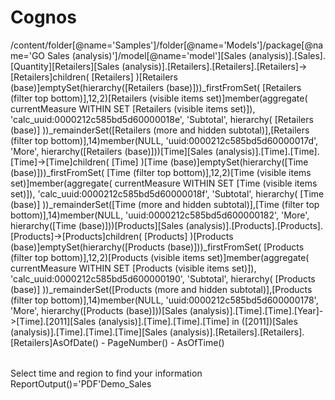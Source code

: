 # Cognos
<report xmlns="http://developer.cognos.com/schemas/report/12.0/" expressionLocale="en" ignoreFilterContext="true"><modelPath>/content/folder[@name='Samples']/folder[@name='Models']/package[@name='GO Sales (analysis)']/model[@name='model']</modelPath><queries><query name="Query1"><source><model/></source><queryHints><suppress value="none"/></queryHints><selection><dataItem name="Default Measure" solveOrder="5"><expression>[Sales (analysis)].[Sales].[Quantity]</expression></dataItem><dataItem name="Retailers (total)"><expression>[Retailers]</expression></dataItem><dataItem label="Retailers" name="Retailers"><expression>[Sales (analysis)].[Retailers].[Retailers].[Retailers]-&gt;[Retailers]</expression></dataItem><dataItem name="Retailers (base)"><expression>children( [Retailers] )</expression></dataItem><dataItem name="Retailers (filter top bottom)"><expression>[Retailers (base)]</expression></dataItem><dataItem name="Retailers (Empty Set)"><expression>emptySet(hierarchy([Retailers (base)]))</expression></dataItem><dataItem label="Retailers" name="Retailers (visible items set)"><expression>_firstFromSet( [Retailers (filter top bottom)],12,2)</expression></dataItem><dataItem label="Retailers" name="Retailers (visible items with calculations set)"><expression>[Retailers (visible items set)]</expression></dataItem><dataItem name="Retailers (subtotal)"><expression>member(aggregate( currentMeasure WITHIN SET [Retailers (visible items set)]), 'calc_uuid:0000212c585bd5d60000018e', 'Subtotal', hierarchy( [Retailers (base)] ))</expression></dataItem><dataItem label="Retailers" name="Retailers (more and hidden subtotal display)" solveOrder="2"><expression>_remainderSet([Retailers (more and hidden subtotal)],[Retailers (filter top bottom)],14)</expression></dataItem><dataItem name="Retailers (more and hidden subtotal)"><expression>member(NULL, 'uuid:0000212c585bd5d60000017d', 'More', hierarchy([Retailers (base)]))</expression></dataItem><dataItem name="Time (total)"><expression>[Time]</expression></dataItem><dataItem label="Time" name="Time"><expression>[Sales (analysis)].[Time].[Time].[Time]-&gt;[Time]</expression></dataItem><dataItem name="Time (base)"><expression>children( [Time] )</expression></dataItem><dataItem name="Time (filter top bottom)"><expression>[Time (base)]</expression></dataItem><dataItem name="Time (Empty Set)"><expression>emptySet(hierarchy([Time (base)]))</expression></dataItem><dataItem label="Time" name="Time (visible items set)"><expression>_firstFromSet( [Time (filter top bottom)],12,2)</expression></dataItem><dataItem label="Time" name="Time (visible items with calculations set)"><expression>[Time (visible items set)]</expression></dataItem><dataItem name="Time (subtotal)"><expression>member(aggregate( currentMeasure WITHIN SET [Time (visible items set)]), 'calc_uuid:0000212c585bd5d60000018f', 'Subtotal', hierarchy( [Time (base)] ))</expression></dataItem><dataItem label="Time" name="Time (more and hidden subtotal display)" solveOrder="2"><expression>_remainderSet([Time (more and hidden subtotal)],[Time (filter top bottom)],14)</expression></dataItem><dataItem name="Time (more and hidden subtotal)"><expression>member(NULL, 'uuid:0000212c585bd5d600000182', 'More', hierarchy([Time (base)]))</expression></dataItem><dataItem name="Products (total)"><expression>[Products]</expression></dataItem><dataItem label="Products" name="Products"><expression>[Sales (analysis)].[Products].[Products].[Products]-&gt;[Products]</expression></dataItem><dataItem name="Products (base)"><expression>children( [Products] )</expression></dataItem><dataItem name="Products (filter top bottom)"><expression>[Products (base)]</expression></dataItem><dataItem name="Products (Empty Set)"><expression>emptySet(hierarchy([Products (base)]))</expression></dataItem><dataItem label="Products" name="Products (visible items set)"><expression>_firstFromSet( [Products (filter top bottom)],12,2)</expression></dataItem><dataItem label="Products" name="Products (visible items with calculations set)"><expression>[Products (visible items set)]</expression></dataItem><dataItem name="Products (subtotal)"><expression>member(aggregate( currentMeasure WITHIN SET [Products (visible items set)]), 'calc_uuid:0000212c585bd5d600000190', 'Subtotal', hierarchy( [Products (base)] ))</expression></dataItem><dataItem label="Products" name="Products (more and hidden subtotal display)" solveOrder="2"><expression>_remainderSet([Products (more and hidden subtotal)],[Products (filter top bottom)],14)</expression></dataItem><dataItem name="Products (more and hidden subtotal)"><expression>member(NULL, 'uuid:0000212c585bd5d600000178', 'More', hierarchy([Products (base)]))</expression></dataItem><dataItem name="2011" aggregate="none" rollupAggregate="none"><expression>[Sales (analysis)].[Time].[Time].[Year]-&gt;[Time].[2011]</expression></dataItem></selection><memberSetStructure><memberSet name="ms_Retailers (total)" refDataItem="Retailers (total)"><memberSets><memberSet name="ms_Retailers (base)" refDataItem="Retailers (base)"><memberSets><memberSet name="ms_Retailers (filter top bottom)" refDataItem="Retailers (filter top bottom)"><memberSets><memberSet name="ms_Retailers (visible items set)" refDataItem="Retailers (visible items set)"><memberSets><memberSet name="ms_Retailers (visible items with calculations set)" refDataItem="Retailers (visible items with calculations set)"/></memberSets></memberSet></memberSets></memberSet></memberSets></memberSet><memberSet name="ms_Retailers (Empty Set)" refDataItem="Retailers (Empty Set)"/><memberSet name="ms_Retailers (total)" refDataItem="Retailers (total)"/><memberSet name="ms_Retailers (subtotal)" refDataItem="Retailers (subtotal)"/><memberSet name="ms_Retailers (more and hidden subtotal display)" refDataItem="Retailers (more and hidden subtotal display)"/><memberSet name="ms_Retailers (more and hidden subtotal)" refDataItem="Retailers (more and hidden subtotal)"/></memberSets></memberSet><memberSet name="rowEdge_total" refDataItem="Time (total)"><memberSets><memberSet name="rowEdge_base" refDataItem="Time (base)"><memberSets><memberSet name="rowEdge_filter top bottom" refDataItem="Time (filter top bottom)"><memberSets><memberSet name="rowEdge_visible items set" refDataItem="Time (visible items set)"><memberSets><memberSet name="rowEdge_visible items with calculations set" refDataItem="Time (visible items with calculations set)"/></memberSets></memberSet></memberSets></memberSet></memberSets></memberSet><memberSet name="rowEdge_Empty Set" refDataItem="Time (Empty Set)"/><memberSet name="rowEdge_included subtotal" refDataItem="Time (total)"/><memberSet name="rowEdge_subtotal" refDataItem="Time (subtotal)"/><memberSet name="rowEdge_more and hidden subtotal display" refDataItem="Time (more and hidden subtotal display)"/><memberSet name="rowEdge_more and hidden subtotal" refDataItem="Time (more and hidden subtotal)"/></memberSets></memberSet><memberSet name="columnEdge_total" refDataItem="Products (total)"><memberSets><memberSet name="columnEdge_base" refDataItem="Products (base)"><memberSets><memberSet name="columnEdge_filter top bottom" refDataItem="Products (filter top bottom)"><memberSets><memberSet name="columnEdge_visible items set" refDataItem="Products (visible items set)"><memberSets><memberSet name="columnEdge_visible items with calculations set" refDataItem="Products (visible items with calculations set)"/></memberSets></memberSet></memberSets></memberSet></memberSets></memberSet><memberSet name="columnEdge_Empty Set" refDataItem="Products (Empty Set)"/><memberSet name="columnEdge_included subtotal" refDataItem="Products (total)"/><memberSet name="columnEdge_subtotal" refDataItem="Products (subtotal)"/><memberSet name="columnEdge_more and hidden subtotal display" refDataItem="Products (more and hidden subtotal display)"/><memberSet name="columnEdge_more and hidden subtotal" refDataItem="Products (more and hidden subtotal)"/></memberSets></memberSet></memberSetStructure><detailFilters><detailFilter use="required" postAutoAggregation="false"><filterExpression>[Sales (analysis)].[Time].[Time].[Time] in ([2011])</filterExpression></detailFilter></detailFilters></query><query name="q1"><source><model/></source><selection><dataItem name="Time" aggregate="none"><expression>[Sales (analysis)].[Time].[Time].[Time]</expression></dataItem></selection></query><query name="q2"><source><model/></source><selection><dataItem name="Retailers" aggregate="none"><expression>[Sales (analysis)].[Retailers].[Retailers].[Retailers]</expression></dataItem></selection></query></queries><drillBehavior drillUpDown="true" modelBasedDrillThru="true"><drillQueryBehavior refQuery="Query1"><drillDataItemBehavior refDataItem="Retailers (base)"><drillUpBehavior><drillSimpleType type="replaceExpression"/></drillUpBehavior><drillDownBehavior><drillSimpleType type="replaceExpression"/></drillDownBehavior></drillDataItemBehavior><drillDataItemBehavior refDataItem="Retailers (visible items set)"><drillUpBehavior><drillSimpleType type="preserve"/></drillUpBehavior><drillDownBehavior><drillSimpleType type="preserve"/></drillDownBehavior></drillDataItemBehavior><drillDataItemBehavior refDataItem="Retailers (visible items with calculations set)"><drillUpBehavior><drillChange refDataItem="Retailers (visible items set)"/></drillUpBehavior><drillDownBehavior><drillChange refDataItem="Retailers (visible items set)"/></drillDownBehavior></drillDataItemBehavior><drillDataItemBehavior disableDrillDown="true" disableDrillUp="false" refDataItem="Retailers (total)"><drillUpBehavior><drillSimpleType type="replaceItem"/></drillUpBehavior><drillDownBehavior><drillSimpleType type="replaceItem"/></drillDownBehavior></drillDataItemBehavior><drillDataItemBehavior refDataItem="Time (base)"><drillUpBehavior><drillSimpleType type="replaceExpression"/></drillUpBehavior><drillDownBehavior><drillSimpleType type="replaceExpression"/></drillDownBehavior></drillDataItemBehavior><drillDataItemBehavior refDataItem="Time (visible items set)"><drillUpBehavior><drillSimpleType type="preserve"/></drillUpBehavior><drillDownBehavior><drillSimpleType type="preserve"/></drillDownBehavior></drillDataItemBehavior><drillDataItemBehavior refDataItem="Time (visible items with calculations set)"><drillUpBehavior><drillChange refDataItem="Time (visible items set)"/></drillUpBehavior><drillDownBehavior><drillChange refDataItem="Time (visible items set)"/></drillDownBehavior></drillDataItemBehavior><drillDataItemBehavior disableDrillDown="true" disableDrillUp="false" refDataItem="Time (total)"><drillUpBehavior><drillSimpleType type="replaceItem"/></drillUpBehavior><drillDownBehavior><drillSimpleType type="replaceItem"/></drillDownBehavior></drillDataItemBehavior><drillDataItemBehavior refDataItem="Time (base)"><drillUpBehavior><drillSimpleType type="replaceExpression"/></drillUpBehavior><drillDownBehavior><drillSimpleType type="replaceExpression"/></drillDownBehavior></drillDataItemBehavior><drillDataItemBehavior refDataItem="Time (visible items set)"><drillUpBehavior><drillSimpleType type="preserve"/></drillUpBehavior><drillDownBehavior><drillSimpleType type="preserve"/></drillDownBehavior></drillDataItemBehavior><drillDataItemBehavior refDataItem="Time (visible items with calculations set)"><drillUpBehavior><drillChange refDataItem="Time (visible items set)"/></drillUpBehavior><drillDownBehavior><drillChange refDataItem="Time (visible items set)"/></drillDownBehavior></drillDataItemBehavior><drillDataItemBehavior disableDrillDown="true" disableDrillUp="false" refDataItem="Time (total)"><drillUpBehavior><drillSimpleType type="replaceItem"/></drillUpBehavior><drillDownBehavior><drillSimpleType type="replaceItem"/></drillDownBehavior></drillDataItemBehavior><drillDataItemBehavior refDataItem="Time (base)"><drillUpBehavior><drillSimpleType type="replaceExpression"/></drillUpBehavior><drillDownBehavior><drillSimpleType type="replaceExpression"/></drillDownBehavior></drillDataItemBehavior><drillDataItemBehavior refDataItem="Time (visible items set)"><drillUpBehavior><drillSimpleType type="preserve"/></drillUpBehavior><drillDownBehavior><drillSimpleType type="preserve"/></drillDownBehavior></drillDataItemBehavior><drillDataItemBehavior refDataItem="Time (visible items with calculations set)"><drillUpBehavior><drillChange refDataItem="Time (visible items set)"/></drillUpBehavior><drillDownBehavior><drillChange refDataItem="Time (visible items set)"/></drillDownBehavior></drillDataItemBehavior><drillDataItemBehavior disableDrillDown="true" disableDrillUp="false" refDataItem="Time (total)"><drillUpBehavior><drillSimpleType type="replaceItem"/></drillUpBehavior><drillDownBehavior><drillSimpleType type="replaceItem"/></drillDownBehavior></drillDataItemBehavior><drillDataItemBehavior refDataItem="Products (base)"><drillUpBehavior><drillSimpleType type="replaceExpression"/></drillUpBehavior><drillDownBehavior><drillSimpleType type="replaceExpression"/></drillDownBehavior></drillDataItemBehavior><drillDataItemBehavior refDataItem="Products (visible items set)"><drillUpBehavior><drillSimpleType type="preserve"/></drillUpBehavior><drillDownBehavior><drillSimpleType type="preserve"/></drillDownBehavior></drillDataItemBehavior><drillDataItemBehavior refDataItem="Products (visible items with calculations set)"><drillUpBehavior><drillChange refDataItem="Products (visible items set)"/></drillUpBehavior><drillDownBehavior><drillChange refDataItem="Products (visible items set)"/></drillDownBehavior></drillDataItemBehavior><drillDataItemBehavior disableDrillDown="true" disableDrillUp="false" refDataItem="Products (total)"><drillUpBehavior><drillSimpleType type="replaceItem"/></drillUpBehavior><drillDownBehavior><drillSimpleType type="replaceItem"/></drillDownBehavior></drillDataItemBehavior></drillQueryBehavior></drillBehavior><layouts><layout><defaultDataFormats><numberFormat/><percentFormat/><currencyFormat/></defaultDataFormats><reportPages><page name="Page1"><style><defaultStyles><defaultStyle refStyle="pg"/></defaultStyles></style><pageBody><style><defaultStyles><defaultStyle refStyle="pb"/></defaultStyles><CSS value="text-align:center;vertical-align:top"/></style><contents><crosstab name="Crosstab1" pageBreakText="false" refQuery="Query1"><style><defaultStyles><defaultStyle refStyle="xt"/></defaultStyles><CSS value="border-collapse:collapse"/></style><crosstabRows><crosstabNode><crosstabNodeMembers><crosstabNodeMember refDataItem="Retailers (visible items with calculations set)" edgeLocation="e1"><style><defaultStyles><defaultStyle refStyle="ml"/></defaultStyles></style><contents><textItem><dataSource><memberCaption/></dataSource></textItem></contents></crosstabNodeMember></crosstabNodeMembers><crosstabNestedNodes><crosstabNode><crosstabNodeMembers><crosstabNodeMember refDataItem="Time (visible items with calculations set)" edgeLocation="e2"><style><defaultStyles><defaultStyle refStyle="ml"/></defaultStyles></style><contents><textItem><dataSource><memberCaption/></dataSource></textItem></contents></crosstabNodeMember></crosstabNodeMembers></crosstabNode><crosstabNode><crosstabNodeMembers><crosstabNodeMember refDataItem="Time (more and hidden subtotal display)" edgeLocation="e3"><style><defaultStyles><defaultStyle refStyle="hl"/></defaultStyles></style><contents><textItem><dataSource><memberCaption/></dataSource></textItem></contents><factCell><style><defaultStyles><defaultStyle refStyle="hv"/></defaultStyles></style></factCell></crosstabNodeMember></crosstabNodeMembers></crosstabNode></crosstabNestedNodes></crosstabNode><crosstabNode><crosstabNodeMembers><crosstabNodeMember refDataItem="Retailers (more and hidden subtotal display)" edgeLocation="e5"><style><defaultStyles><defaultStyle refStyle="hl"/></defaultStyles></style><contents><textItem><dataSource><memberCaption/></dataSource></textItem></contents><factCell><style><defaultStyles><defaultStyle refStyle="hv"/></defaultStyles></style></factCell></crosstabNodeMember></crosstabNodeMembers><crosstabNestedNodes><crosstabNode><crosstabNodeMembers><crosstabNodeMember refDataItem="Time (visible items with calculations set)" edgeLocation="e6"><style><defaultStyles><defaultStyle refStyle="ml"/></defaultStyles></style><contents><textItem><dataSource><memberCaption/></dataSource></textItem></contents></crosstabNodeMember></crosstabNodeMembers></crosstabNode><crosstabNode><crosstabNodeMembers><crosstabNodeMember refDataItem="Time (more and hidden subtotal display)" edgeLocation="e7"><style><defaultStyles><defaultStyle refStyle="hl"/></defaultStyles></style><contents><textItem><dataSource><memberCaption/></dataSource></textItem></contents><factCell><style><defaultStyles><defaultStyle refStyle="hv"/></defaultStyles></style></factCell></crosstabNodeMember></crosstabNodeMembers></crosstabNode></crosstabNestedNodes></crosstabNode><crosstabNode><crosstabNodeMembers><crosstabNodeMember refDataItem="Retailers (total)" edgeLocation="e9"><style><defaultStyles><defaultStyle refStyle="ol"/></defaultStyles></style><contents><textItem><dataSource><memberCaption/></dataSource></textItem></contents><factCell><style><defaultStyles><defaultStyle refStyle="ov"/></defaultStyles></style></factCell></crosstabNodeMember></crosstabNodeMembers><crosstabNestedNodes><crosstabNode><crosstabNodeMembers><crosstabNodeMember refDataItem="Time (visible items with calculations set)" edgeLocation="e10"><style><defaultStyles><defaultStyle refStyle="ol"/></defaultStyles></style><contents><textItem><dataSource><memberCaption/></dataSource></textItem></contents><factCell><style><defaultStyles><defaultStyle refStyle="ov"/></defaultStyles></style></factCell></crosstabNodeMember></crosstabNodeMembers></crosstabNode><crosstabNode><crosstabNodeMembers><crosstabNodeMember refDataItem="Time (more and hidden subtotal display)" edgeLocation="e11"><style><defaultStyles><defaultStyle refStyle="ol"/></defaultStyles></style><contents><textItem><dataSource><memberCaption/></dataSource></textItem></contents><factCell><style><defaultStyles><defaultStyle refStyle="ov"/></defaultStyles></style></factCell></crosstabNodeMember></crosstabNodeMembers></crosstabNode></crosstabNestedNodes></crosstabNode></crosstabRows><crosstabColumns><crosstabNode><crosstabNodeMembers><crosstabNodeMember refDataItem="Products (visible items with calculations set)" edgeLocation="e13"><style><defaultStyles><defaultStyle refStyle="ml"/></defaultStyles></style><contents><textItem><dataSource><memberCaption/></dataSource></textItem></contents></crosstabNodeMember></crosstabNodeMembers></crosstabNode><crosstabNode><crosstabNodeMembers><crosstabNodeMember refDataItem="Products (more and hidden subtotal display)" edgeLocation="e14"><style><defaultStyles><defaultStyle refStyle="hl"/></defaultStyles></style><contents><textItem><dataSource><memberCaption/></dataSource></textItem></contents><factCell><style><defaultStyles><defaultStyle refStyle="hv"/></defaultStyles></style></factCell></crosstabNodeMember></crosstabNodeMembers></crosstabNode><crosstabNode><crosstabNodeMembers><crosstabNodeMember refDataItem="Products (total)" edgeLocation="e15"><style><defaultStyles><defaultStyle refStyle="ol"/></defaultStyles></style><contents><textItem><dataSource><memberCaption/></dataSource></textItem></contents><factCell><style><defaultStyles><defaultStyle refStyle="ov"/></defaultStyles></style></factCell></crosstabNodeMember></crosstabNodeMembers></crosstabNode></crosstabColumns><crosstabCorner><style><defaultStyles><defaultStyle refStyle="xm"/></defaultStyles></style><contents><textItem><dataSource><dataItemLabel refDataItem="Default Measure"/></dataSource></textItem></contents></crosstabCorner><crosstabFactCell applySingleDefaultStyle="false"><style><defaultStyles><defaultStyle refStyle="mv"/></defaultStyles></style><contents><textItem><dataSource><cellValue/></dataSource></textItem></contents></crosstabFactCell><defaultMeasure refDataItem="Default Measure"/></crosstab></contents></pageBody><pageFooter><style><defaultStyles><defaultStyle refStyle="pf"/></defaultStyles></style><contents><table><tableRows><tableRow><tableCells><tableCell><contents><textItem><dataSource><reportExpression>AsOfDate()</reportExpression></dataSource></textItem></contents><style><CSS value="vertical-align:top;text-align:left;width:25%;"/></style></tableCell><tableCell><contents><textItem><dataSource><staticValue> - </staticValue></dataSource></textItem><textItem><dataSource><reportExpression>PageNumber()</reportExpression></dataSource></textItem><textItem><dataSource><staticValue> - </staticValue></dataSource></textItem></contents><style><CSS value="vertical-align:top;text-align:center;width:50%;"/></style></tableCell><tableCell><contents><textItem><dataSource><reportExpression>AsOfTime()</reportExpression></dataSource></textItem></contents><style><CSS value="vertical-align:top;text-align:right;width:25%;"/></style></tableCell></tableCells></tableRow></tableRows><style><defaultStyles><defaultStyle refStyle="tb"/></defaultStyles><CSS value="border-collapse:collapse;width:100%;"/></style></table></contents></pageFooter></page></reportPages><promptPages><page name="Prompt Page1">
					<pageHeader>
						<contents>
							<block>
								<contents>
									<textItem>
										<dataSource>
											<staticValue>Select time and region to find your information</staticValue>
										</dataSource>
										<style>
											<defaultStyles>
												<defaultStyle refStyle="tt"/>
											</defaultStyles>
										</style>
									</textItem>
								</contents>
								<style>
									<defaultStyles>
										<defaultStyle refStyle="ta"/>
									</defaultStyles>
									<CSS value="background-color:#D6ECD8;font-family:'Times New Roman';font-size:36pt;font-weight:normal;font-style:italic;text-decoration:underline overline;color:black"/></style>
							</block>
						</contents>
						<style>
							<defaultStyles>
								<defaultStyle refStyle="hp"/>
							</defaultStyles>
						</style>
					</pageHeader>
					<pageBody>
						<contents><selectWithTree parameter="value" refQuery="q2" multiSelect="true" required="true"><selectWithTreeItem refDataItem="Retailers"/><style><CSS value="width:250px;height:350px"/></style></selectWithTree><selectWithTree parameter="date" refQuery="q1" multiSelect="true" required="true"><selectWithTreeItem refDataItem="Time"/><style><CSS value="width:250px;height:350px"/></style></selectWithTree></contents>
						<style>
							<defaultStyles>
								<defaultStyle refStyle="py"/>
							</defaultStyles>
							<CSS value="background-color:#FFFFFF;unicode-bidi:bidi-override;text-justify:newspaper;writing-mode:lr-tb;direction:rtl;padding-top:100px;padding-left:100px;padding-right:100px;text-align:center;border-bottom:1pt solid black;border-left:1pt solid black;border-right:1pt solid black"/><generatedBackground><dropShadow transparency="50" shadowBlur="minimumBlur"/></generatedBackground></style>
					</pageBody>
					<pageFooter>
						<contents>
							<promptButton type="cancel">
								<contents/>
								<style>
									<defaultStyles>
										<defaultStyle refStyle="bp"/>
									</defaultStyles>
									<CSS value="background-color:red"/></style>
							</promptButton>
							<promptButton type="finish">
								<contents/>
								<style>
									<defaultStyles>
										<defaultStyle refStyle="bp"/>
									</defaultStyles>
									<CSS value="background-color:lime"/></style>
							</promptButton>
						</contents>
						<style>
							<defaultStyles>
								<defaultStyle refStyle="fp"/>
							</defaultStyles>
							<CSS value="text-align:center"/></style>
					</pageFooter>
					<style>
						<defaultStyles>
							<defaultStyle refStyle="pp"/>
						</defaultStyles>
					</style>
				</page></promptPages></layout></layouts><reportVariables><reportVariable name="isPDF" type="boolean"><variableValues><variableValue value="1"/></variableValues><reportExpression>ReportOutput()='PDF'</reportExpression></reportVariable></reportVariables><XMLAttributes><XMLAttribute name="RS_CreateExtendedDataItems" value="false" output="no"/><XMLAttribute name="listSeparator" value="," output="no"/><XMLAttribute name="RS_modelModificationTime" value="2016-10-05T22:11:58.523Z" output="no"/></XMLAttributes><reportName>Demo_Sales</reportName></report>
